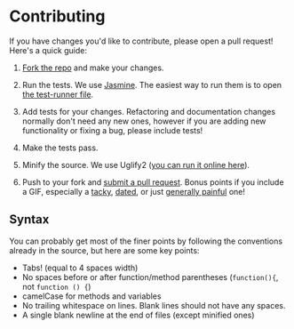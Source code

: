 Contributing
============

If you have changes you'd like to contribute, please open a pull request! Here's a quick guide:

1. [Fork the repo](https://help.github.com/articles/fork-a-repo) and make your changes.

2. Run the tests. We use [Jasmine](http://jasmine.github.io). The easiest way to run them is to open [the test-runner file](test/runner.html).

3. Add tests for your changes. Refactoring and documentation changes normally don't need any new ones, however if you are adding new functionality or fixing a bug, please include tests!

4. Make the tests pass.

5. Minify the source. We use Uglify2 ([you can run it online here](http://lisperator.net/uglifyjs/)).

6. Push to your fork and [submit a pull request](https://help.github.com/articles/using-pull-requests#changing-the-branch-range-and-destination-repository). Bonus points if you include a GIF, especially a [tacky](http://www.picdesi.com/upload/comment/thanku/thank-you-030.gif), [dated](http://www.oilsafe.it/wp-content/uploads/2010/10/under-construction.gif), or just [generally painful](http://i.imgur.com/7K5DjwW.gif) one!


Syntax
------

You can probably get most of the finer points by following the conventions already in the source, but here are some key points:

- Tabs! (equal to 4 spaces width)
- No spaces before or after function/method parentheses (`function(){`, not `function () {`)
- camelCase for methods and variables
- No trailing whitespace on lines. Blank lines should not have any spaces.
- A single blank newline at the end of files (except minified ones)
